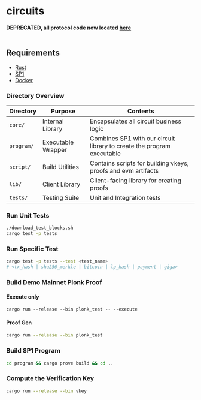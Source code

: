 # circuits 
**DEPRECATED, all protocol code now located [here](https://github.com/rift-labs-inc/protocol)** <br> <br>

## Requirements

- [Rust](https://rustup.rs/)
- [SP1](https://succinctlabs.github.io/sp1/getting-started/install.html)
- [Docker](https://docs.docker.com/get-docker/)

### Directory Overview

| Directory | Purpose | Contents |
|-----------|---------|----------|
| `core/`    | Internal Library | Encapsulates all circuit business logic |
| `program/`| Executable Wrapper | Combines SP1 with our circuit library to create the program executable |
| `script/` | Build Utilities | Contains scripts for building vkeys, proofs and evm artifacts |
| `lib/`  | Client Library | Client-facing library for creating proofs|
| `tests/`  | Testing Suite | Unit and Integration tests |


### Run Unit Tests
```sh
./download_test_blocks.sh
cargo test -p tests
```

### Run Specific Test
```sh
cargo test -p tests --test <test_name>
# <tx_hash | sha256_merkle | bitcoin | lp_hash | payment | giga>
```

### Build Demo Mainnet Plonk Proof

#### Execute only
```
cargo run --release --bin plonk_test -- --execute
```

#### Proof Gen
```sh
cargo run --release --bin plonk_test
```

### Build SP1 Program
```sh
cd program && cargo prove build && cd ..
```

### Compute the Verification Key

```sh
cargo run --release --bin vkey
```
